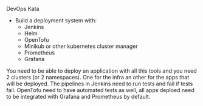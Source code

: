 DevOps Kata
- Build a deployment system with:
  - Jenkins
  - Helm
  - OpenTofu
  - Minikub or other kubernetes cluster manager
  - Prometheus
  - Grafana

You need to be able to deploy an application with all this tools and you need 2 clusters (or 2 namespaces).
One for the infra an other for the apps that will be deployed. The pipelines in Jenkins need to run tests and fail if tests fail.
OpenTofu need to have automated tests as well, all apps deploed need to be integrated with Grafana
and Prometheus by default.


